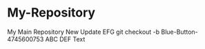 # My-Repository
My Main Repository
New Update
EFG
git checkout -b Blue-Button-4745600753
ABC
DEF
Text
